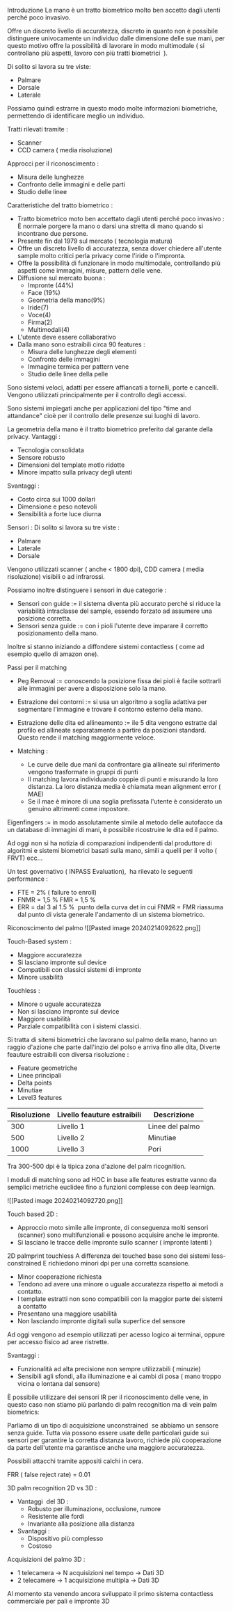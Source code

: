 Introduzione
La mano è un tratto biometrico molto ben accetto dagli utenti perché poco invasivo.

Offre un discreto livello di accuratezza, discreto in quanto non è possibile distinguere univocamente un individuo dalle dimensione delle sue mani, per questo motivo offre la possibilità di lavorare in modo multimodale ( si controllano più aspetti, lavoro con più tratti biometrici  ).

Di solito si lavora su tre viste:
- Palmare
- Dorsale
- Laterale

Possiamo quindi estrarre in questo modo molte informazioni biometriche, permettendo di identificare meglio un individuo.

Tratti rilevati tramite :
- Scanner
- CCD camera ( media risoluzione)

Approcci per il riconoscimento :
- Misura delle lunghezze
- Confronto delle immagini e delle parti
- Studio delle linee


Caratteristiche del tratto biometrico :
- Tratto biometrico moto ben accettato dagli utenti perché poco invasivo : È normale porgere la mano o darsi una stretta di mano quando si incontrano due persone.
- Presente fin dal 1979 sul mercato ( tecnologia matura)
- Offre un discreto livello di accuratezza, senza dover chiedere all'utente sample molto critici perla privacy come l'iride o l'impronta.
- Offre la possibilità di funzionare in modo multimodale, controllando più aspetti come immagini, misure, pattern delle vene.
- Diffusione sul mercato buona :
	- Impronte (44%)
	- Face (19%)
	- Geometria della mano(9%)
	- Iride(7)
	- Voce(4)
	- Firma(2)
	- Multimodali(4)
- L'utente deve essere collaborativo
- Dalla mano sono estraibili circa 90 features :
	- Misura delle lunghezze degli elementi
	- Confronto delle immagini
	- Immagine termica per pattern vene
	- Studio delle linee della pelle

Sono sistemi veloci, adatti per essere affiancati a tornelli, porte e cancelli. Vengono utilizzati principalmente per il controllo degli accessi.

Sono sistemi impiegati anche per applicazioni del tipo "time and attandance" cioè per il controllo delle presenze sui luoghi di lavoro.

La geometria della mano è il tratto biometrico preferito dal garante della privacy.
Vantaggi :
- Tecnologia consolidata
- Sensore robusto
- Dimensioni del template motlo ridotte
- Minore impatto sulla privacy degli utenti

Svantaggi :
- Costo circa sui 1000 dollari
- Dimensione e peso notevoli
- Sensibilità a forte luce diurna

Sensori :
Di solito si lavora su tre viste :
- Palmare
- Laterale
- Dorsale

Vengono utilizzati scanner ( anche < 1800 dpi), CDD camera ( media risoluzione) visibili o ad infrarossi.

Possiamo inoltre distinguere i sensori in due categorie :
- Sensori con guide := il sistema diventa più accurato perché si riduce la variabilità intraclasse del sample, essendo forzato ad assumere una posizione corretta.
- Sensori senza guide := con i pioli l'utente deve imparare il corretto posizionamento della mano.

Inoltre si stanno iniziando a diffondere sistemi contactless ( come ad esempio quello di amazon one).

Passi per il matching
- Peg Removal := conoscendo la posizione fissa dei pioli è facile sottrarli alle immagini per avere a disposizione solo la mano.
- Estrazione dei contorni := si usa un algoritmo a soglia adattiva per segmentare l'immagine e trovare il contorno esterno della mano.
- Estrazione delle dita ed allineamento := ile 5 dita vengono estratte dal profilo ed allineate separatamente a partire da posizioni standard. Questo rende il matching maggiormente veloce.

- Matching :
	- Le curve delle due mani da confrontare gia allineate sul riferimento vengono trasformate in gruppi di punti
	- Il matching lavora individuando coppie di punti e misurando la loro distanza. La loro distanza media è chiamata mean alignment error ( MAE)
	- Se il mae è minore di una soglia prefissata l'utente è considerato un genuino altrimenti come impostore.

Eigenfingers := in modo assolutamente simile al metodo delle autofacce da un database di immagini di mani, è possibile ricostruire le dita ed il palmo.

Ad oggi non si ha notizia di comparazioni indipendenti dal produttore di algoritmi e sistemi biometrici basati sulla mano, simili a quelli per il volto ( FRVT) ecc…

Un test governativo ( INPASS Evaluation),  ha rilevato le seguenti performance :
- FTE = 2% ( failure to enroll)
- FNMR = 1,5 % FMR = 1,5 %
- ERR = dal 3 al 1.5 %  punto della curva det in cui FNMR = FMR riassuma dal punto di vista generale l'andamento di un sistema biometrico.


Riconoscimento del palmo
![[Pasted image 20240214092622.png]]

Touch-Based system :
- Maggiore accuratezza
- Si lasciano impronte sul device
- Compatibili con classici sistemi di impronte
- Minore usabilità

Touchless :
- Minore o uguale accuratezza
- Non si lasciano impronte sul device
- Maggiore usabilità
- Parziale compatibilità con i sistemi classici.

Si tratta di sitemi biometrici che lavorano sul palmo della mano, hanno un raggio d'azione che parte dall'inzio del polso e arriva fino alle dita, Diverte feauture estraibili con diversa risoluzione :
- Feature geometriche
- Linee principali
- Delta points
- Minutiae
- Level3 features

| Risoluzione | Livello feauture estraibili | Descrizione |
| ---- | ---- | ---- |
| 300 | Livello 1 | Linee del palmo |
| 500 | Livello 2 | Minutiae |
| 1000 | Livello 3 | Pori |

Tra 300-500 dpi è la tipica zona d'azione del palm ricognition.

I moduli di matching sono ad HOC in base alle features estratte vanno da semplici metriche euclidee fino a funzioni complesse con deep learnign.

![[Pasted image 20240214092720.png]]

Touch based 2D :
- Approccio moto simile alle impronte, di conseguenza molti sensori (scanner) sono multifunzionali e possono acquisire anche le impronte.
- Si lasciano le tracce delle impronte sullo scanner ( impronte latenti )

2D palmprint touchless
A differenza dei touched base sono dei sistemi less-constrained
E richiedono minori dpi per una corretta scansione.
- Minor cooperazione richiesta
- Tendono ad avere una minore o uguale accuratezza rispetto ai metodi a contatto.
- I template estratti non sono compatibili con la maggior parte dei sistemi a contatto
- Presentano una maggiore usabilità
- Non lasciando impronte digitali sulla superfice del sensore

Ad oggi vengono ad esempio utilizzati per acesso logico ai terminai, oppure per accesso fisico ad aree ristrette.

Svantaggi :
- Funzionalità ad alta precisione non sempre utilizzabili ( minuzie)
- Sensibili agli sfondi, alla illuminazione e ai cambi di posa ( mano troppo vicina o lontana dal sensore)

È possibile utilizzare dei sensori IR per il riconoscimento delle vene, in questo caso non stiamo più parlando di palm recognition ma di vein palm biometrics:

Parliamo di un tipo di acquisizione unconstrained  se abbiamo un sensore senza guide. Tutta via possono essere usate delle particolari guide sui sensori per garantire la corretta distanza lavoro, richiede più cooperazione da parte dell'utente ma garantisce anche una maggiore accuratezza.

Possibili attacchi tramite appositi calchi in cera.

FRR ( false reject rate) = 0.01

3D palm recognition
2D vs 3D :
- Vantaggi  del 3D :
	- Robusto per illuminazione, occlusione, rumore
	- Resistente alle fordi
	- Invariante alla posizione alla distanza
- Svantaggi :
	- Dispositivo più complesso
	- Costoso

Acquisizioni del palmo 3D :
- 1 telecamera -> N acquisizioni nel tempo -> Dati 3D
- 2 telecamere -> 1 acquisizione multipla -> Dati 3D

Al momento sta venendo ancora sviluppato il primo sistema contactless commerciale per pali e impronte 3D